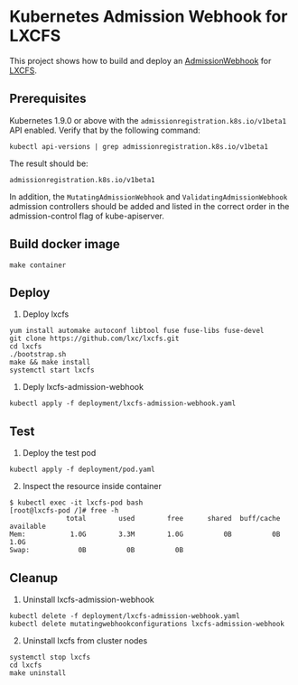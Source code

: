 # Kubernetes Admission Webhook for LXCFS

This project shows how to build and deploy an [AdmissionWebhook](https://kubernetes.io/docs/reference/access-authn-authz/extensible-admission-controllers) for [LXCFS](https://github.com/lxc/lxcfs).

## Prerequisites

Kubernetes 1.9.0 or above with the `admissionregistration.k8s.io/v1beta1` API enabled. Verify that by the following command:
```
kubectl api-versions | grep admissionregistration.k8s.io/v1beta1
```
The result should be:
```
admissionregistration.k8s.io/v1beta1
```

In addition, the `MutatingAdmissionWebhook` and `ValidatingAdmissionWebhook` admission controllers should be added and listed in the correct order in the admission-control flag of kube-apiserver.

## Build docker image

```
make container
```

## Deploy 
 
1. Deploy lxcfs

```
yum install automake autoconf libtool fuse fuse-libs fuse-devel
git clone https://github.com/lxc/lxcfs.git
cd lxcfs
./bootstrap.sh
make && make install
systemctl start lxcfs
```

1. Deply lxcfs-admission-webhook

```
kubectl apply -f deployment/lxcfs-admission-webhook.yaml
```

## Test

1. Deploy the test pod
 
```
kubectl apply -f deployment/pod.yaml
```

2. Inspect the resource inside container

```
$ kubectl exec -it lxcfs-pod bash
[root@lxcfs-pod /]# free -h
              total        used        free      shared  buff/cache   available
Mem:           1.0G        3.3M        1.0G          0B          0B        1.0G
Swap:            0B          0B          0B
```

## Cleanup

1. Uninstall lxcfs-admission-webhook

```
kubectl delete -f deployment/lxcfs-admission-webhook.yaml
kubectl delete mutatingwebhookconfigurations lxcfs-admission-webhook
```

2. Uninstall lxcfs from cluster nodes

```
systemctl stop lxcfs
cd lxcfs 
make uninstall
```
